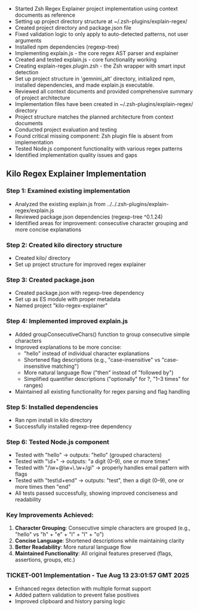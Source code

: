 - Started Zsh Regex Explainer project implementation using context documents as reference
- Setting up project directory structure at ~/.zsh-plugins/explain-regex/
- Created project directory and package.json file
- Fixed validation logic to only apply to auto-detected patterns, not user arguments
- Installed npm dependencies (regexp-tree)
- Implementing explain.js - the core regex AST parser and explainer
- Created and tested explain.js - core functionality working
- Creating explain-regex.plugin.zsh - the Zsh wrapper with smart input detection
- Set up project structure in 'gemnini_alt' directory, initialized npm, installed dependencies, and made explain.js executable.
- Reviewed all context documents and provided comprehensive summary of project architecture
- Implementation files have been created in ~/.zsh-plugins/explain-regex/ directory
- Project structure matches the planned architecture from context documents
- Conducted project evaluation and testing
- Found critical missing component: Zsh plugin file is absent from implementation
- Tested Node.js component functionality with various regex patterns
- Identified implementation quality issues and gaps
## Kilo Regex Explainer Implementation

### Step 1: Examined existing implementation
- Analyzed the existing explain.js from ../../.zsh-plugins/explain-regex/explain.js
- Reviewed package.json dependencies (regexp-tree ^0.1.24)
- Identified areas for improvement: consecutive character grouping and more concise explanations

### Step 2: Created kilo directory structure
- Created kilo/ directory
- Set up project structure for improved regex explainer

### Step 3: Created package.json
- Created package.json with regexp-tree dependency
- Set up as ES module with proper metadata
- Named project "kilo-regex-explainer"

### Step 4: Implemented improved explain.js
- Added groupConsecutiveChars() function to group consecutive simple characters
- Improved explanations to be more concise:
  - "hello" instead of individual character explanations
  - Shortened flag descriptions (e.g., "case-insensitive" vs "case-insensitive matching")
  - More natural language flow ("then" instead of "followed by")
  - Simplified quantifier descriptions ("optionally" for ?, "1–3 times" for ranges)
- Maintained all existing functionality for regex parsing and flag handling

### Step 5: Installed dependencies
- Ran npm install in kilo directory
- Successfully installed regexp-tree dependency

### Step 6: Tested Node.js component
- Tested with "hello" → outputs: "hello" (grouped characters)
- Tested with "\\d+" → outputs: "a digit (0–9), one or more times"
- Tested with "/\\w+@\\w+\\.\\w+/gi" → properly handles email pattern with flags
- Tested with "test\\d+end" → outputs: "test", then a digit (0–9), one or more times then "end"
- All tests passed successfully, showing improved conciseness and readability

### Key Improvements Achieved:
1. **Character Grouping**: Consecutive simple characters are grouped (e.g., "hello" vs "h" + "e" + "l" + "l" + "o")
2. **Concise Language**: Shortened descriptions while maintaining clarity
3. **Better Readability**: More natural language flow
4. **Maintained Functionality**: All original features preserved (flags, assertions, groups, etc.)
### TICKET-001 Implementation - Tue Aug 13 23:01:57 GMT 2025
- Enhanced regex detection with multiple format support
- Added pattern validation to prevent false positives
- Improved clipboard and history parsing logic